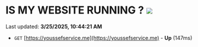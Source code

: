 # IS MY WEBSITE RUNNING ? [![](https://img.shields.io/static/v1?label=Sponsor&message=%E2%9D%A4&logo=GitHub&color=%23fe8e86)](https://github.com/sponsors/Youssef-Lehmam)

Last updated: **3/25/2025, 10:44:21 AM**

- `GET` [https://youssefservice.me](https://youssefservice.me) - **Up** (147ms)
